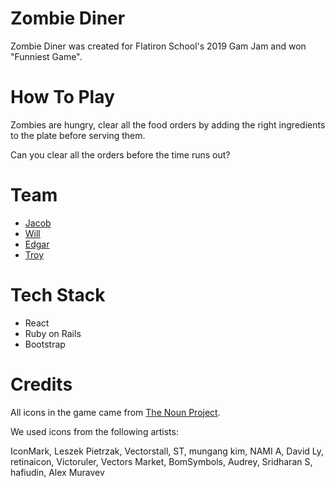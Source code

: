 # Zombie Diner

Zombie Diner was created for Flatiron School's 2019 Gam Jam and won "Funniest Game".

# How To Play
Zombies are hungry, clear all the food orders by adding the right ingredients to the plate before serving them.

Can you clear all the orders before the time runs out?

# Team
- [Jacob](https://www.github.com/jacolam)
- [Will](https://www.github.com/willsinn)
- [Edgar](https://www.github.com/eddgr)
- [Troy](https://www.github.com/gamerman2001)

# Tech Stack
- React
- Ruby on Rails
- Bootstrap

# Credits
All icons in the game came from [The Noun Project](https://www.thenounproject.com).

We used icons from the following artists:

IconMark, Leszek Pietrzak, Vectorstall, ST, mungang kim, NAMI A, David Ly, retinaicon, Victoruler, Vectors Market, BomSymbols, Audrey, Sridharan S, hafiudin, Alex Muravev
